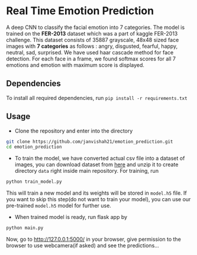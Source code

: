 # Real Time Emotion Prediction
A deep CNN to classify the facial emotion into 7 categories. The model is trained on the **FER-2013** dataset which was a part of kaggle FER-2013 challenge. This dataset consists of 35887 grayscale, 48x48 sized face images with **7 categories** as follows : angry, disgusted, fearful, happy, neutral, sad, surprised. We have used haar cascade method for face detection. For each face in a frame, we found softmax scores for all 7 emotions and emotion with maximum score is displayed.

## Dependencies
To install all required dependencies, run `pip install -r requirements.txt`

## Usage
* Clone the repository and enter into the directory

```bash
git clone https://github.com/janvishah21/emotion_prediction.git
cd emotion_prediction
```

* To train the model, we have converted actual csv file into a dataset of images, you can download dataset from [here](https://drive.google.com/file/d/1rkC29dRCaq8TZBh0ZRFANHwW3-PeIsrS/view?usp=sharing) and unzip it to create directory `data` right inside main repository. For training, run

```bash
python train_model.py
```
This will train a new model and its weights will be stored in `model.h5` file. If you want to skip this step(do not want to train your model), you can use our pre-trained `model.h5` model for further use.

* When trained model is ready, run flask app by

```bash
python main.py
```
Now, go to http://127.0.0.1:5000/ in your browser, give permission to the browser to use webcamera(if asked) and see the predictions...